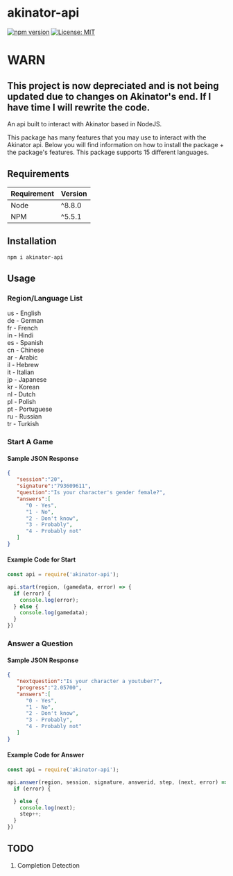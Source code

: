 # akinator-api
[![npm version](https://badge.fury.io/js/akinator-api.svg)](https://badge.fury.io/js/akinator-api)
[![License: MIT](https://img.shields.io/badge/License-MIT-blue.svg)](https://opensource.org/licenses/MIT)

# WARN
## This project is now depreciated and is not being updated due to changes on Akinator's end. If I have time I will rewrite the code.

An api built to interact with Akinator based in NodeJS.

This package has many features that you may use to interact with the Akinator api.
Below you will find information on how to install the package + the package's features.
This package supports 15 different languages.

## Requirements
| Requirement | Version |
| ---|---|
| Node | ^8.8.0 |
| NPM | ^5.5.1 |


## Installation

``npm i akinator-api``


## Usage

### Region/Language List
us - English<br>
de - German<br>
fr - French<br>
in - Hindi<br>
es - Spanish<br>
cn - Chinese<br>
ar - Arabic<br>
il - Hebrew<br>
it - Italian<br>
jp - Japanese<br>
kr - Korean<br>
nl - Dutch<br>
pl - Polish<br>
pt - Portuguese<br>
ru - Russian<br>
tr - Turkish

### Start A Game

#### Sample JSON Response

```json
{  
   "session":"20",
   "signature":"793609611",
   "question":"Is your character's gender female?",
   "answers":[  
      "0 - Yes",
      "1 - No",
      "2 - Don't know",
      "3 - Probably",
      "4 - Probably not"
   ]
}
```

#### Example Code for Start

```js
const api = require('akinator-api');

api.start(region, (gamedata, error) => {
  if (error) {
    console.log(error);
  } else {
    console.log(gamedata);
  }
})
```

### Answer a Question

#### Sample JSON Response

```json
{  
   "nextquestion":"Is your character a youtuber?",
   "progress":"2.05700",
   "answers":[  
      "0 - Yes",
      "1 - No",
      "2 - Don't know",
      "3 - Probably",
      "4 - Probably not"
   ]
}
```

#### Example Code for Answer

```js
const api = require('akinator-api');

api.answer(region, session, signature, answerid, step, (next, error) => {
  if (error) {

  } else {
    console.log(next);
    step++;
  }
})
```

## TODO

1. Completion Detection
